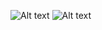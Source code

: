![Alt text](relative/repo-assets/preview-landscape.jpg?raw=true "Landscape View")
![Alt text](relative/repo-assets/preview-portrait.jpg?raw=true "Portrait View")

